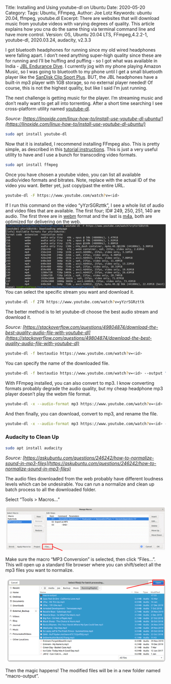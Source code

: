 Title: Installing and Using youtube-dl on Ubuntu
Date: 2020-05-20
Category: 
Tags: Ubuntu, FFmpeg,
Author: Joe Lotz
Keywords: ubuntu 20.04, ffmpeg, youtube.dl
Excerpt: There are websites that will download music from youtube videos with varying degrees of quality. This article explains how you cna do the same thing via terminal command line and have more control.
Version: OS, Ubuntu 20.04 LTS, FFmpeg,4.2.2-1, youtube-dl, 2020.03.24, audacity, v2.3.3

I got bluetooth headphones for running since my old wired headphones were falling apart. I don’t need anything super-high quality since these are for running and I’ll be huffing and puffing - so I got what was available in India - [JBL Endurance Dive](https://in.jbl.com/JBL+Endurance+DIVE.html). I currently jog with my phone playing Amazon Music, so I was going to bluetooth to my phone until I get a small bluetooth player like the [SanDisk Clip Sport Plus](https://www.amazon.com/SanDisk-SDMX28-016G-G46K-Sport-Player-Black/dp/B01LW2F237/r). BUT, the JBL headphones have a built-in mp3 player with 1GB storage, so no external player needed! Of course, this is not the highest quality, but like I said I’m just running.

The next challenge is getting music for the player. I’m streaming music and don’t really want to get all into torrenting. After a short time searching I see cross-platform utility named [youtube-dl](https://github.com/ytdl-org/youtube-dl/blob/master/README.md). 

*Source: [https://linoxide.com/linux-how-to/install-use-youtube-dl-ubuntu/](https://linoxide.com/linux-how-to/install-use-youtube-dl-ubuntu/)*
```bash
sudo apt install youtube-dl
```
Now that it is installed, I recommend installing FFmpeg also. This is pretty simple, as described in this [tutorial instructions](https://linuxconfig.org/ubuntu-20-04-ffmpeg-installation). This is just a very useful utility to have and I use a bunch for transcoding video formats.
```bash
sudo apt install ffmpeg
```
Once you have chosen a youtube video, you can list all available audio/video formats and bitrates. Note, replace <id> with the actual ID of the video you want. Better yet, just copy/past the entire URL.
```bash
youtube-dl -F https://www.youtube.com/watch?v=<id>
```
If I run this command on the video “yYzrSGRzttk”, I see a whole list of audio and video files that are available. The first four; ID# 249, 250, 251, 140 are audio. The first three are in [webm](https://en.wikipedia.org/wiki/WebM) format and the last is [m4a](https://en.wikipedia.org/wiki/MPEG-4_Part_14#.MP4_versus_.M4A), both are optimized for delivering on the web. 
![youtube-dl](/images/youtube-dl.png)
You can select the specific stream you want and download it.
```bash
youtube-dl -f 278 https://www.youtube.com/watch?v=yYzrSGRzttk
```
The better method is to let youtube-dl choose the best audio stream and download it. 

*Source: [https://stackoverflow.com/questions/49804874/download-the-best-quality-audio-file-with-youtube-dl](https://stackoverflow.com/questions/49804874/download-the-best-quality-audio-file-with-youtube-dl)*
```bash
youtube-dl -f bestaudio https://www.youtube.com/watch?v=<id>
```
You can specify the name of the downloaded file. 
```bash
youtube-dl -f bestaudio https://www.youtube.com/watch?v=<id> --output "outputName.%(ext)s"
```
With FFmpeg installed, you can also convert to mp3. I know converting formats probably degrade the audio quality, but my cheap headphone mp3 player doesn’t play the webm file format. 
```bash
youtube-dl -x --audio-format mp3 https://www.youtube.com/watch?v=<id>
```
And then finally, you can download, convert to mp3, and rename the file. 

```bash
youtube-dl -x --audio-format mp3 https://www.youtube.com/watch?v=<id> --output "outputName.%(ext)s"]
```
### Audacity to Clean Up
```bash
sudo apt install audacity
```
*Source: [https://askubuntu.com/questions/246242/how-to-normalize-sound-in-mp3-files](https://askubuntu.com/questions/246242/how-to-normalize-sound-in-mp3-files)*

The audio files downloaded from the web probably have different loudness levels which can be undesirable. You can run a normalize and clean up batch process to all the downloaded folder. 

Select “Tools > Macros…”

![youtube-dl](/images/audacity_macros.png)

Make sure the macro “MP3 Conversion” is selected, then click “Files…”. This will open up a standard file browser where you can shift/select all the mp3 files you want to normalize. 

![youtube-dl](/images/audacity_macros2.png)

Then the magic happens! The modified files will be in a new folder named “macro-output”.